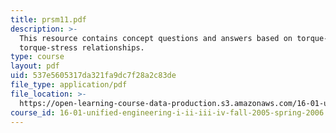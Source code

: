 ```yaml
---
title: prsm11.pdf
description: >-
  This resource contains concept questions and answers based on torque-twist and
  torque-stress relationships.
type: course
layout: pdf
uid: 537e5605317da321fa9dc7f28a2c83de
file_type: application/pdf
file_location: >-
  https://open-learning-course-data-production.s3.amazonaws.com/16-01-unified-engineering-i-ii-iii-iv-fall-2005-spring-2006/537e5605317da321fa9dc7f28a2c83de_prsm11.pdf
course_id: 16-01-unified-engineering-i-ii-iii-iv-fall-2005-spring-2006
---
```

